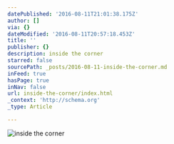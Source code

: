 ```yaml
---
datePublished: '2016-08-11T21:01:38.175Z'
author: []
via: {}
dateModified: '2016-08-11T20:57:18.453Z'
title: ''
publisher: {}
description: inside the corner
starred: false
sourcePath: _posts/2016-08-11-inside-the-corner.md
inFeed: true
hasPage: true
inNav: false
url: inside-the-corner/index.html
_context: 'http://schema.org'
_type: Article

---
```

![inside the corner](https://the-grid-user-content.s3-us-west-2.amazonaws.com/4ea1f63b-26b5-4d28-82b6-a3ecaf5aa128.jpg)